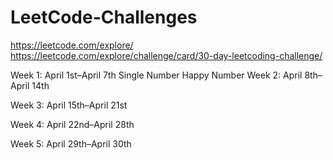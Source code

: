 # LeetCode-Challenges
https://leetcode.com/explore/
https://leetcode.com/explore/challenge/card/30-day-leetcoding-challenge/

Week 1: April 1st–April 7th
Single Number
Happy Number
Week 2: April 8th–April 14th

Week 3: April 15th–April 21st

Week 4: April 22nd–April 28th

Week 5: April 29th–April 30th
